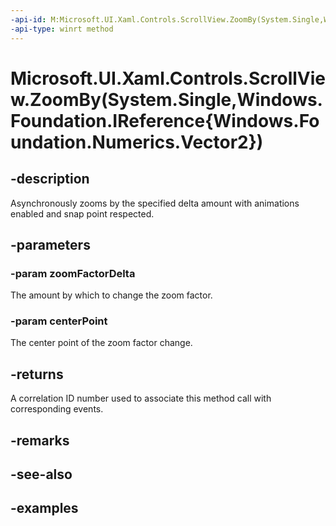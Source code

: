 ```yaml
---
-api-id: M:Microsoft.UI.Xaml.Controls.ScrollView.ZoomBy(System.Single,Windows.Foundation.IReference{Windows.Foundation.Numerics.Vector2})
-api-type: winrt method
---
```


# Microsoft.UI.Xaml.Controls.ScrollView.ZoomBy(System.Single,Windows.Foundation.IReference{Windows.Foundation.Numerics.Vector2})

<!--
public int ZoomBy (float zoomFactorDelta, System.Nullable<System.Numerics.Vector2> centerPoint);
-->

## -description

Asynchronously zooms by the specified delta amount with animations enabled and snap point respected.

## -parameters

### -param zoomFactorDelta

The amount by which to change the zoom factor.

### -param centerPoint

The center point of the zoom factor change.

## -returns

A correlation ID number used to associate this method call with corresponding events.

## -remarks

## -see-also

## -examples
